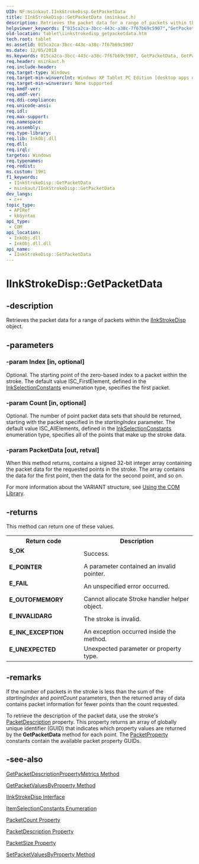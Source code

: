 ```yaml
---
UID: NF:msinkaut.IInkStrokeDisp.GetPacketData
title: IInkStrokeDisp::GetPacketData (msinkaut.h)
description: Retrieves the packet data for a range of packets within the IInkStrokeDisp object.
helpviewer_keywords: ["015ca2ca-3bcc-443c-a38c-7f67b69c5907","GetPacketData","GetPacketData method [Tablet PC]","GetPacketData method [Tablet PC]","IInkStrokeDisp interface","IInkStrokeDisp interface [Tablet PC]","GetPacketData method","IInkStrokeDisp.GetPacketData","IInkStrokeDisp::GetPacketData","msinkaut/IInkStrokeDisp::GetPacketData","tablet.iinkstrokedisp_getpacketdata"]
old-location: tablet\iinkstrokedisp_getpacketdata.htm
tech.root: tablet
ms.assetid: 015ca2ca-3bcc-443c-a38c-7f67b69c5907
ms.date: 12/05/2018
ms.keywords: 015ca2ca-3bcc-443c-a38c-7f67b69c5907, GetPacketData, GetPacketData method [Tablet PC], GetPacketData method [Tablet PC],IInkStrokeDisp interface, IInkStrokeDisp interface [Tablet PC],GetPacketData method, IInkStrokeDisp.GetPacketData, IInkStrokeDisp::GetPacketData, msinkaut/IInkStrokeDisp::GetPacketData, tablet.iinkstrokedisp_getpacketdata
req.header: msinkaut.h
req.include-header: 
req.target-type: Windows
req.target-min-winverclnt: Windows XP Tablet PC Edition [desktop apps only]
req.target-min-winversvr: None supported
req.kmdf-ver: 
req.umdf-ver: 
req.ddi-compliance: 
req.unicode-ansi: 
req.idl: 
req.max-support: 
req.namespace: 
req.assembly: 
req.type-library: 
req.lib: InkObj.dll
req.dll: 
req.irql: 
targetos: Windows
req.typenames: 
req.redist: 
ms.custom: 19H1
f1_keywords:
 - IInkStrokeDisp::GetPacketData
 - msinkaut/IInkStrokeDisp::GetPacketData
dev_langs:
 - c++
topic_type:
 - APIRef
 - kbSyntax
api_type:
 - COM
api_location:
 - InkObj.dll
 - InkObj.dll.dll
api_name:
 - IInkStrokeDisp::GetPacketData
---
```


# IInkStrokeDisp::GetPacketData


## -description

Retrieves the packet data for a range of packets within the <a href="/windows/desktop/api/msinkaut/nn-msinkaut-iinkstrokedisp">IInkStrokeDisp</a> object.

## -parameters

### -param Index [in, optional]

Optional. The starting point of the zero-based index to a packet within the stroke. The default value ISC_FirstElement, defined in the <a href="/windows/win32/api/msinkaut/ne-msinkaut-inkselectionconstants">InkSelectionConstants</a> enumeration type, specifies the first packet.

### -param Count [in, optional]

Optional. The number of point packet data sets that should be returned, starting with the packet specified in the <i>startingIndex</i> parameter. The default value ISC_AllElements, defined in the <a href="/windows/win32/api/msinkaut/ne-msinkaut-inkselectionconstants">InkSelectionConstants</a> enumeration type, specifies all of the points that make up the stroke data.

### -param PacketData [out, retval]

When this method returns, contains a signed 32-bit integer array containing the packet data for the requested points in the stroke. The array contains the data for the first point, then the data for the second point, and so on.

For more information about the VARIANT structure, see <a href="/windows/desktop/tablet/using-the-com-library">Using the COM Library</a>.

## -returns

This method can return one of these values.

<table>
<tr>
<th>Return code</th>
<th>Description</th>
</tr>
<tr>
<td width="40%">
<dl>
<dt><b>S_OK</b></dt>
</dl>
</td>
<td width="60%">
Success.

</td>
</tr>
<tr>
<td width="40%">
<dl>
<dt><b>E_POINTER</b></dt>
</dl>
</td>
<td width="60%">
A parameter contained an invalid pointer.

</td>
</tr>
<tr>
<td width="40%">
<dl>
<dt><b>E_FAIL</b></dt>
</dl>
</td>
<td width="60%">
An unspecified error occurred.

</td>
</tr>
<tr>
<td width="40%">
<dl>
<dt><b>E_OUTOFMEMORY</b></dt>
</dl>
</td>
<td width="60%">
Cannot allocate Stroke handler helper object.

</td>
</tr>
<tr>
<td width="40%">
<dl>
<dt><b>E_INVALIDARG</b></dt>
</dl>
</td>
<td width="60%">
The stroke is invalid.

</td>
</tr>
<tr>
<td width="40%">
<dl>
<dt><b>E_INK_EXCEPTION</b></dt>
</dl>
</td>
<td width="60%">
An exception occurred inside the method.

</td>
</tr>
<tr>
<td width="40%">
<dl>
<dt><b>E_UNEXPECTED</b></dt>
</dl>
</td>
<td width="60%">
Unexpected parameter or property type.

</td>
</tr>
</table>

## -remarks

If the number of packets in the stroke is less than the sum of the <i>startingIndex</i> and <i>pointCount</i> parameters, then the returned array of data contains packet information for fewer points than the count requested.

To retrieve the description of the packet data, use the stroke's <a href="/windows/desktop/api/msinkaut/nf-msinkaut-iinkstrokedisp-get_packetdescription">PacketDescription</a> property. This property returns an array of globally unique identifier (GUID) that indicates which property values are returned by the <b>GetPacketData</b> method for each point. The <a href="/windows/desktop/tablet/packetpropertyguids-constants">PacketProperty</a> constants contain the available packet property GUIDs.

## -see-also

<a href="/windows/desktop/api/msinkaut/nf-msinkaut-iinkstrokedisp-getpacketdescriptionpropertymetrics">GetPacketDescriptionPropertyMetrics Method</a>



<a href="/windows/desktop/api/msinkaut/nf-msinkaut-iinkstrokedisp-getpacketvaluesbyproperty">GetPacketValuesByProperty Method</a>



<a href="/windows/desktop/api/msinkaut/nn-msinkaut-iinkstrokedisp">IInkStrokeDisp Interface</a>



<a href="/windows/win32/api/msinkaut/ne-msinkaut-inkselectionconstants">ItemSelectionConstants Enumeration</a>



<a href="/windows/desktop/api/msinkaut/nf-msinkaut-iinkstrokedisp-get_packetcount">PacketCount Property</a>



<a href="/windows/desktop/api/msinkaut/nf-msinkaut-iinkstrokedisp-get_packetdescription">PacketDescription Property</a>



<a href="/windows/desktop/api/msinkaut/nf-msinkaut-iinkstrokedisp-get_packetsize">PacketSize Property</a>



<a href="/windows/desktop/api/msinkaut/nf-msinkaut-iinkstrokedisp-setpacketvaluesbyproperty">SetPacketValuesByProperty Method</a>


